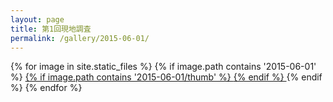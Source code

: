 ```yaml
---
layout: page
title: 第1回現地調査
permalink: /gallery/2015-06-01/
---
```

<section id="photos">
{% for image in site.static_files %}
{% if image.path contains '2015-06-01' %}
<a href="{{ image.path }}">
{% if image.path contains '2015-06-01/thumb' %}
<amp-img src="{{ image.path }}" layout="responsive" width="4" height="3" />
{% endif %}
</a>
{% endif %}
{% endfor %}
</section>
